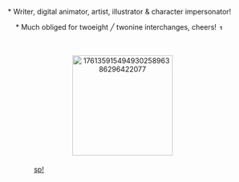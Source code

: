 



<p align="center"> * Writer, digital animator, artist, illustrator & character impersonator!  

 
<p align="center"> * Much obliged for twoeight ╱ twonine interchanges, cheers! <img width="10" height="10" alt="17613592618702474709874798870509" src="https://github.com/user-attachments/assets/da56f188-3aba-4d3a-92b1-007abe20c118" />
 
 ㅤㅤㅤㅤㅤㅤㅤㅤ ‎ <p align="center">‎ ‎ ‎ <img width="200" height="200" alt="17613591549493025896386296422077" src="https://github.com/user-attachments/assets/ce029faa-8aed-4c74-a11e-dd08d8464e51" />



 
ㅤㅤㅤㅤㅤㅤ [sp!](https://somnambulistic.straw.page/)

